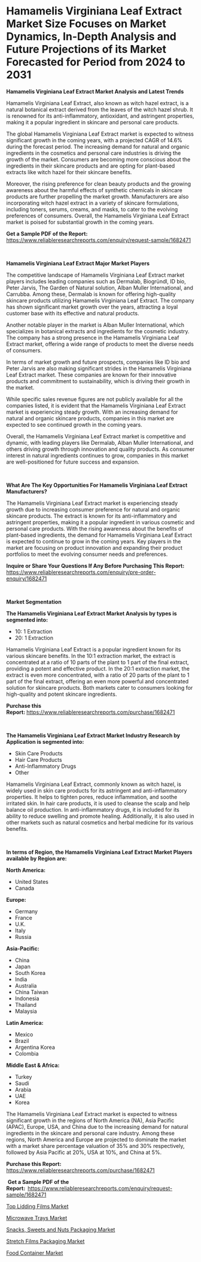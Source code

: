 <p><h1>Hamamelis Virginiana Leaf Extract Market Size Focuses on Market Dynamics, In-Depth Analysis and Future Projections of its Market Forecasted for Period from 2024 to 2031</h1></p><p><strong>Hamamelis Virginiana Leaf Extract Market Analysis and Latest Trends</strong></p>
<p><p>Hamamelis Virginiana Leaf Extract, also known as witch hazel extract, is a natural botanical extract derived from the leaves of the witch hazel shrub. It is renowned for its anti-inflammatory, antioxidant, and astringent properties, making it a popular ingredient in skincare and personal care products.</p><p>The global Hamamelis Virginiana Leaf Extract market is expected to witness significant growth in the coming years, with a projected CAGR of 14.6% during the forecast period. The increasing demand for natural and organic ingredients in the cosmetics and personal care industries is driving the growth of the market. Consumers are becoming more conscious about the ingredients in their skincare products and are opting for plant-based extracts like witch hazel for their skincare benefits.</p><p>Moreover, the rising preference for clean beauty products and the growing awareness about the harmful effects of synthetic chemicals in skincare products are further propelling the market growth. Manufacturers are also incorporating witch hazel extract in a variety of skincare formulations, including toners, serums, creams, and masks, to cater to the evolving preferences of consumers. Overall, the Hamamelis Virginiana Leaf Extract market is poised for substantial growth in the coming years.</p></p>
<p><strong>Get a Sample PDF of the Report:&nbsp;</strong> <a href="https://www.reliableresearchreports.com/enquiry/request-sample/1682471">https://www.reliableresearchreports.com/enquiry/request-sample/1682471</a></p>
<p>&nbsp;</p>
<p><strong>Hamamelis Virginiana Leaf Extract Major Market Players</strong></p>
<p><p>The competitive landscape of Hamamelis Virginiana Leaf Extract market players includes leading companies such as Dermalab, Biogründl, ID bio, Peter Jarvis, The Garden of Natural solution, Alban Muller International, and Carrubba. Among these, Dermalab is known for offering high-quality skincare products utilizing Hamamelis Virginiana Leaf Extract. The company has shown significant market growth over the years, attracting a loyal customer base with its effective and natural products.</p><p>Another notable player in the market is Alban Muller International, which specializes in botanical extracts and ingredients for the cosmetic industry. The company has a strong presence in the Hamamelis Virginiana Leaf Extract market, offering a wide range of products to meet the diverse needs of consumers.</p><p>In terms of market growth and future prospects, companies like ID bio and Peter Jarvis are also making significant strides in the Hamamelis Virginiana Leaf Extract market. These companies are known for their innovative products and commitment to sustainability, which is driving their growth in the market.</p><p>While specific sales revenue figures are not publicly available for all the companies listed, it is evident that the Hamamelis Virginiana Leaf Extract market is experiencing steady growth. With an increasing demand for natural and organic skincare products, companies in this market are expected to see continued growth in the coming years.</p><p>Overall, the Hamamelis Virginiana Leaf Extract market is competitive and dynamic, with leading players like Dermalab, Alban Muller International, and others driving growth through innovation and quality products. As consumer interest in natural ingredients continues to grow, companies in this market are well-positioned for future success and expansion.</p></p>
<p>&nbsp;</p>
<p><strong>What Are The Key Opportunities For Hamamelis Virginiana Leaf Extract Manufacturers?</strong></p>
<p><p>The Hamamelis Virginiana Leaf Extract market is experiencing steady growth due to increasing consumer preference for natural and organic skincare products. The extract is known for its anti-inflammatory and astringent properties, making it a popular ingredient in various cosmetic and personal care products. With the rising awareness about the benefits of plant-based ingredients, the demand for Hamamelis Virginiana Leaf Extract is expected to continue to grow in the coming years. Key players in the market are focusing on product innovation and expanding their product portfolios to meet the evolving consumer needs and preferences.</p></p>
<p><strong>Inquire or Share Your Questions If Any Before Purchasing This Report:</strong> <a href="https://www.reliableresearchreports.com/enquiry/pre-order-enquiry/1682471">https://www.reliableresearchreports.com/enquiry/pre-order-enquiry/1682471</a></p>
<p>&nbsp;</p>
<p><strong>Market Segmentation</strong></p>
<p><strong>The Hamamelis Virginiana Leaf Extract Market Analysis by types is segmented into:</strong></p>
<p><ul><li>10: 1 Extraction</li><li>20: 1 Extraction</li></ul></p>
<p><p>Hamamelis Virginiana Leaf Extract is a popular ingredient known for its various skincare benefits. In the 10:1 extraction market, the extract is concentrated at a ratio of 10 parts of the plant to 1 part of the final extract, providing a potent and effective product. In the 20:1 extraction market, the extract is even more concentrated, with a ratio of 20 parts of the plant to 1 part of the final extract, offering an even more powerful and concentrated solution for skincare products. Both markets cater to consumers looking for high-quality and potent skincare ingredients.</p></p>
<p><strong>Purchase this Report:&nbsp;</strong><a href="https://www.reliableresearchreports.com/purchase/1682471">https://www.reliableresearchreports.com/purchase/1682471</a></p>
<p>&nbsp;</p>
<p><strong>The Hamamelis Virginiana Leaf Extract Market Industry Research by Application is segmented into:</strong></p>
<p><ul><li>Skin Care Products</li><li>Hair Care Products</li><li>Anti-Inflammatory Drugs</li><li>Other</li></ul></p>
<p><p>Hamamelis Virginiana Leaf Extract, commonly known as witch hazel, is widely used in skin care products for its astringent and anti-inflammatory properties. It helps to tighten pores, reduce inflammation, and soothe irritated skin. In hair care products, it is used to cleanse the scalp and help balance oil production. In anti-inflammatory drugs, it is included for its ability to reduce swelling and promote healing. Additionally, it is also used in other markets such as natural cosmetics and herbal medicine for its various benefits.</p></p>
<p>&nbsp;</p>
<p><strong>In terms of Region, the Hamamelis Virginiana Leaf Extract Market Players available by Region are:</strong></p>
<p>
    <p> <strong> North America: </strong>
        <ul>
            <li>United States</li>
            <li>Canada</li>
        </ul>
        </p> 
    <p> <strong> Europe: </strong>
        <ul>
            <li>Germany</li>
            <li>France</li>
            <li>U.K.</li>
            <li>Italy</li>
            <li>Russia</li>
        </ul>
        </p> 
    <p> <strong> Asia-Pacific: </strong>
        <ul>
            <li>China</li>
            <li>Japan</li>
            <li>South Korea</li>
            <li>India</li>
            <li>Australia</li>
            <li>China Taiwan</li>
            <li>Indonesia</li>
            <li>Thailand</li>
            <li>Malaysia</li>
        </ul>
        </p> 
    <p> <strong> Latin America: </strong>
        <ul>
            <li>Mexico</li>
            <li>Brazil</li>
            <li>Argentina Korea</li>
            <li>Colombia</li>
        </ul>
        </p> 
    <p> <strong> Middle East & Africa: </strong>
        <ul>
            <li>Turkey</li>
            <li>Saudi</li>
            <li>Arabia</li>
            <li>UAE</li>
            <li>Korea</li>
        </ul>
    </p>
    </p>
<p><p>The Hamamelis Virginiana Leaf Extract market is expected to witness significant growth in the regions of North America (NA), Asia Pacific (APAC), Europe, USA, and China due to the increasing demand for natural ingredients in the skincare and personal care industry. Among these regions, North America and Europe are projected to dominate the market with a market share percentage valuation of 35% and 30% respectively, followed by Asia Pacific at 20%, USA at 10%, and China at 5%.</p></p>
<p><strong>Purchase this Report: </strong><a href="https://www.reliableresearchreports.com/purchase/1682471">https://www.reliableresearchreports.com/purchase/1682471</a></p>
<p>&nbsp;<strong>Get a Sample PDF of the Report:&nbsp;&nbsp;</strong><a href="https://www.reliableresearchreports.com/enquiry/request-sample/1682471">https://www.reliableresearchreports.com/enquiry/request-sample/1682471</a></p>
<p><strong></strong></p>
<p><p><a href="https://github.com/nicoletavirag/Market-Research-Report-List-2/blob/main/top-lidding-films-market.md">Top Lidding Films Market</a></p><p><a href="https://github.com/peachesmcdowel1/Market-Research-Report-List-1/blob/main/microwave-trays-market.md">Microwave Trays Market</a></p><p><a href="https://github.com/mauripalmi/Market-Research-Report-List-2/blob/main/snacks-sweets-and-nuts-packaging-market.md">Snacks, Sweets and Nuts Packaging Market</a></p><p><a href="https://github.com/redneck06/Market-Research-Report-List-2/blob/main/stretch-films-packaging-market.md">Stretch Films Packaging Market</a></p><p><a href="https://github.com/edytherolanlouisejk1miz0wig/Market-Research-Report-List-1/blob/main/food-container-market.md">Food Container Market</a></p></p>